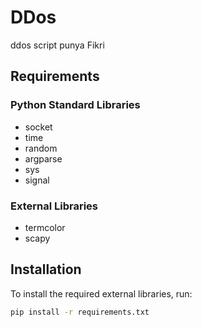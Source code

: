 # DDos
ddos script punya Fikri

## Requirements

### Python Standard Libraries
- socket
- time
- random
- argparse
- sys
- signal

### External Libraries
- termcolor
- scapy

## Installation

To install the required external libraries, run:

```sh
pip install -r requirements.txt

